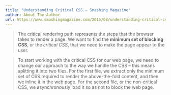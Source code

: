 ```yaml
---
title: "Understanding Critical CSS — Smashing Magazine"
author: About The Author
url: https://www.smashingmagazine.com/2015/08/understanding-critical-css/
---
```


> The critical rendering path represents the steps that the browser takes to render a page. We want to find the **minimum set of blocking CSS**, or the _critical CSS_, that we need to make the page appear to the user.


> To start working with the critical CSS for our web page, we need to change our approach to the way we handle the CSS – this means splitting it into two files. For the first file, we extract only the minimum set of CSS required to render the above-the-fold content, and then we inline it in the web page. For the second file, or the non-critical CSS, we asynchronously load it so as not to block the web page.



